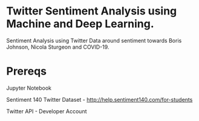 # Twitter Sentiment Analysis using Machine and Deep Learning.

Sentiment Analysis using Twitter Data around sentiment towards Boris Johnson, Nicola Sturgeon and COVID-19.

# Prereqs
Jupyter Notebook

Sentiment 140 Twitter Dataset - http://help.sentiment140.com/for-students

Twitter API - Developer Account

